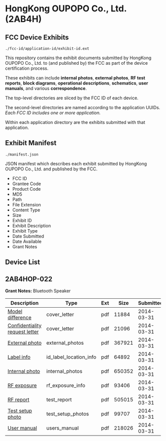 # HongKong OUPOPO Co., Ltd. (2AB4H)
## FCC Device Exhibits

```
./fcc-id/application-id/exhibit-id.ext
```

This repository contains the exhibit documents submitted by HongKong OUPOPO Co., Ltd. to (and published by) the FCC as part of the device certification process.

These exhibits can include **internal photos**, **external photos**, **RF test reports**, **block diagrams**, **operational descriptions**, **schematics**, **user manuals**, and various **correspondence**.

The top-level directories are sliced by the FCC ID of each device.

The second-level directories are named according to the application UUIDs. *Each FCC ID includes one or more application.*

Within each application directory are the exhibits submitted with that application. 

## Exhibit Manifest

```
./manifest.json
```

JSON manifest which describes each exhibit submitted by HongKong OUPOPO Co., Ltd. and published by the FCC.

- FCC ID
- Grantee Code
- Product Code
- MD5
- Path
- File Extension
- Content Type
- Size
- Exhibit ID
- Exhibit Description
- Exhibit Type
- Date Submitted
- Date Available
- Grant Notes

## Device List
## 2AB4HOP-022
**Grant Notes:** Bluetooth Speaker

| Description | Type | Ext | Size | Submitted | Available |
| ----------- | ---- | --- | ---- | --------- | --------- |
| [Model difference](2AB4HOP-022/1a284b150333e03deec6cac55b21a22e/2229029.pdf) | cover_letter | pdf | 11884 | 2014-03-31 | 2014-03-31 |
| [Confidentiality request letter](2AB4HOP-022/1a284b150333e03deec6cac55b21a22e/2229030.pdf) | cover_letter | pdf | 21096 | 2014-03-31 | 2014-03-31 |
| [External photo](2AB4HOP-022/1a284b150333e03deec6cac55b21a22e/2229037.pdf) | external_photos | pdf | 367921 | 2014-03-31 | 2014-03-31 |
| [Label info](2AB4HOP-022/1a284b150333e03deec6cac55b21a22e/2229039.pdf) | id_label_location_info | pdf | 64892 | 2014-03-31 | 2014-03-31 |
| [Internal photo](2AB4HOP-022/1a284b150333e03deec6cac55b21a22e/2229038.pdf) | internal_photos | pdf | 650352 | 2014-03-31 | 2014-03-31 |
| [RF exposure](2AB4HOP-022/1a284b150333e03deec6cac55b21a22e/2229035.pdf) | rf_exposure_info | pdf | 93406 | 2014-03-31 | 2014-03-31 |
| [RF report](2AB4HOP-022/1a284b150333e03deec6cac55b21a22e/2229034.pdf) | test_report | pdf | 505015 | 2014-03-31 | 2014-03-31 |
| [Test setup photo](2AB4HOP-022/1a284b150333e03deec6cac55b21a22e/2229036.pdf) | test_setup_photos | pdf | 99707 | 2014-03-31 | 2014-03-31 |
| [User manual](2AB4HOP-022/1a284b150333e03deec6cac55b21a22e/2229040.pdf) | users_manual | pdf | 218026 | 2014-03-31 | 2014-03-31 |

